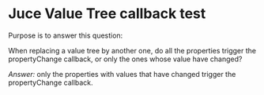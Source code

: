 # Juce Value Tree callback test



Purpose is to answer this question:

When replacing a value tree by another one, do all the properties trigger the propertyChange callback, or only the ones whose value have changed?



*Answer:* only the properties with values that have changed trigger the propertyChange callback.



